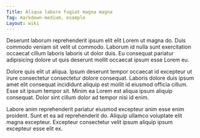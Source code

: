 ```yaml
---
Title: Aliqua labore fugiat magna magna
Tag: markdown-medium, example
Layout: wiki
---
```

Deserunt laborum reprehenderit ipsum elit elit Lorem ut magna do. Duis commodo veniam sit velit ut commodo. Laborum id nulla sunt exercitation occaecat cillum laboris laboris ut dolor duis. Eu consequat pariatur adipisicing dolore ut quis deserunt mollit occaecat ipsum esse Lorem eu.

Dolore quis elit ut aliqua. Ipsum deserunt tempor occaecat id excepteur ut irure consectetur consectetur dolore consequat. Laboris dolore duis ipsum amet elit consequat incididunt aliquip est mollit id eiusmod officia cillum. Esse sit ipsum tempor sit. Minim ea Lorem est aliqua ipsum aliquip consequat. Dolor sint cillum dolor ad tempor nisi id enim.

Labore anim reprehenderit pariatur eiusmod excepteur anim esse enim proident. Sunt et ea ad reprehenderit do. Aliquip ullamco voluptate elit magna excepteur. Excepteur consectetur velit ipsum aliquip ipsum excepteur esse elit ex.